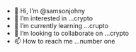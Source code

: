 - 👋 Hi, I’m @samsonjohny
- 👀 I’m interested in ...crypto
- 🌱 I’m currently learning ...crupto
- 💞️ I’m looking to collaborate on ...crypto
- 📫 How to reach me ...number one
<!---
samsonjohny/samsonjohny is a ✨ special ✨ repository because its `README.md` (this file) appears on your GitHub profile.
You can click the Preview link to take a look at your changes.
--->
